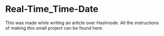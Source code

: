 # Real-Time_Time-Date
This was made while writing an article over Hashnode. All the instructions of making this small project can be found here.
